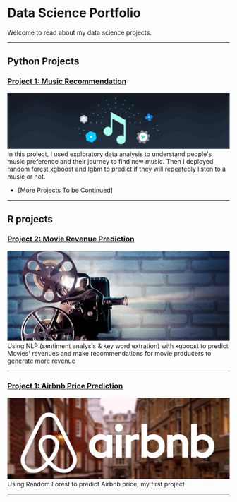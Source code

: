 # Data Science Portfolio
Welcome to read about my data science projects.

---
## Python Projects

### [Project 1: Music Recommendation](https://github.com/yutinggong/PythonProjectMusicRecommendation/blob/master/music%20recommendation%20project%20(Three%20Models).ipynb/)
<img src="images/music.png?raw=true"/>
In this project, I used exploratory data analysis to understand people's music preference and their journey to find new music. Then I deployed random forest,xgboost and lgbm to predict if they will repeatedly listen to a music or not.

- [More Projects To be Continued]

---


## R projects
### [Project 2: Movie Revenue Prediction](/MovieProject)
<img src="images/movies.jpg?raw=true"/>
Using NLP (sentiment analysis & key word extration) with xgboost to predict Movies' revenues and make recommendations for movie producers to generate more revenue

---

### [Project 1: Airbnb Price Prediction](http://rpubs.com/YTCAT/444778/)
<img src="images/airbnb2.png?raw=true"/>
Using Random Forest to predict Airbnb price; my first project

---
